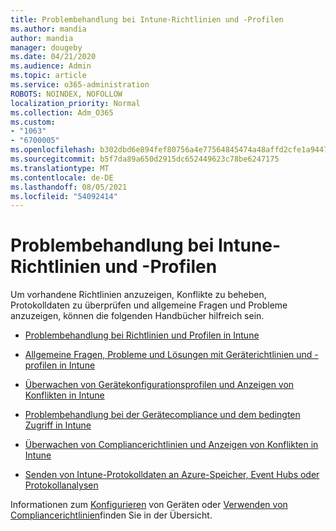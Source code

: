 ```yaml
---
title: Problembehandlung bei Intune-Richtlinien und -Profilen
ms.author: mandia
author: mandia
manager: dougeby
ms.date: 04/21/2020
ms.audience: Admin
ms.topic: article
ms.service: o365-administration
ROBOTS: NOINDEX, NOFOLLOW
localization_priority: Normal
ms.collection: Adm_O365
ms.custom:
- "1063"
- "6700005"
ms.openlocfilehash: b302dbd6e894fef80756a4e77564845474a48affd2cfe1a944765189395f8f6d
ms.sourcegitcommit: b5f7da89a650d2915dc652449623c78be6247175
ms.translationtype: MT
ms.contentlocale: de-DE
ms.lasthandoff: 08/05/2021
ms.locfileid: "54092414"
---
```

# <a name="troubleshooting-intune-policy-and-profiles"></a>Problembehandlung bei Intune-Richtlinien und -Profilen

Um vorhandene Richtlinien anzuzeigen, Konflikte zu beheben, Protokolldaten zu überprüfen und allgemeine Fragen und Probleme anzuzeigen, können die folgenden Handbücher hilfreich sein.

- [Problembehandlung bei Richtlinien und Profilen in Intune](https://docs.microsoft.com/mem/intune/configuration/troubleshoot-policies-in-microsoft-intune)

- [Allgemeine Fragen, Probleme und Lösungen mit Geräterichtlinien und -profilen in Intune](https://docs.microsoft.com/intune/device-profile-troubleshoot)

- [Überwachen von Gerätekonfigurationsprofilen und Anzeigen von Konflikten in Intune](https://docs.microsoft.com/intune/device-profile-monitor)

- [Problembehandlung bei der Gerätecompliance und dem bedingten Zugriff in Intune](https://docs.microsoft.com/intune/troubleshoot-conditional-access)

- [Überwachen von Compliancerichtlinien und Anzeigen von Konflikten in Intune](https://docs.microsoft.com/intune/compliance-policy-monitor)

- [Senden von Intune-Protokolldaten an Azure-Speicher, Event Hubs oder Protokollanalysen](https://docs.microsoft.com/intune/review-logs-using-azure-monitor)

Informationen zum [Konfigurieren](https://docs.microsoft.com/intune/device-profiles) von Geräten oder [Verwenden von Compliancerichtlinien](https://docs.microsoft.com/intune/device-compliance-get-started)finden Sie in der Übersicht.